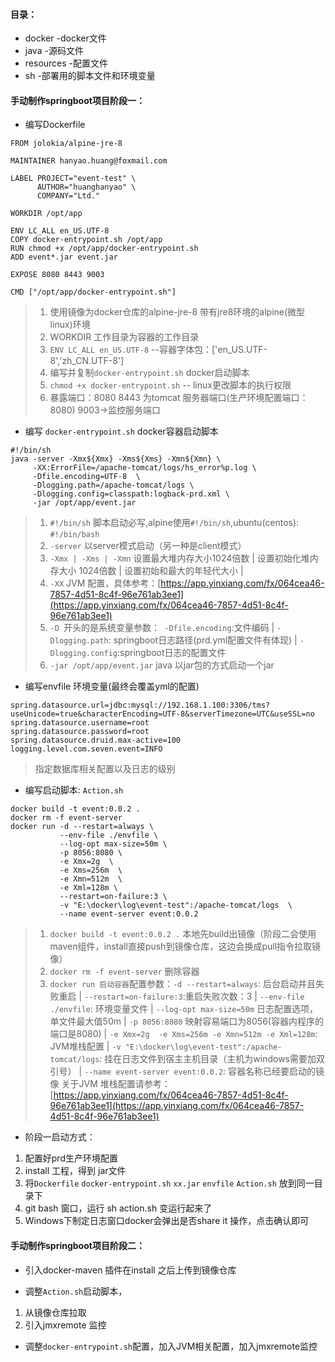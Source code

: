 #### 目录：
- docker  -docker文件
- java    -源码文件
- resources -配置文件
- sh        -部署用的脚本文件和环境变量 

#### 手动制作springboot项目阶段一：
- 编写Dockerfile
```
FROM jolokia/alpine-jre-8

MAINTAINER hanyao.huang@foxmail.com

LABEL PROJECT="event-test" \
      AUTHOR="huanghanyao" \
      COMPANY="Ltd."

WORKDIR /opt/app

ENV LC_ALL en_US.UTF-8
COPY docker-entrypoint.sh /opt/app
RUN chmod +x /opt/app/docker-entrypoint.sh
ADD event*.jar event.jar

EXPOSE 8080 8443 9003

CMD ["/opt/app/docker-entrypoint.sh"]
```
>1. 使用镜像为docker仓库的alpine-jre-8 带有jre8环境的alpine(微型linux)环境
>2. WORKDIR 工作目录为容器的工作目录
>3. `ENV LC_ALL en_US.UTF-8` --容器字体包：['en_US.UTF-8','zh_CN.UTF-8']
>4. 编写并复制`docker-entrypoint.sh` docker启动脚本
>5. `chmod +x docker-entrypoint.sh` -- linux更改脚本的执行权限
>6. 暴露端口：8080 8443 为tomcat 服务器端口(生产环境配置端口：8080)  9003->监控服务端口


- 编写 `docker-entrypoint.sh` docker容器启动脚本
```
#!/bin/sh
java -server -Xmx${Xmx} -Xms${Xms} -Xmn${Xmn} \
     -XX:ErrorFile=/apache-tomcat/logs/hs_error%p.log \
     -Dfile.encoding=UTF-8  \
     -Dlogging.path=/apache-tomcat/logs \
     -Dlogging.config=classpath:logback-prd.xml \
     -jar /opt/app/event.jar
```
>1. `#!/bin/sh` 脚本启动必写,alpine使用`#!/bin/sh`,ubuntu(centos): `#!/bin/bash`
>2. `-server` 以server模式启动（另一种是client模式）
>3. `-Xmx | -Xms | -Xmn` 设置最大堆内存大小1024倍数 | 设置初始化堆内存大小 1024倍数 | 设置初始和最大的年轻代大小 |
>4. `-XX` JVM 配置，具体参考：[https://app.yinxiang.com/fx/064cea46-7857-4d51-8c4f-96e761ab3ee1](https://app.yinxiang.com/fx/064cea46-7857-4d51-8c4f-96e761ab3ee1)
>5. `-D `开头的是系统变量参数：` -Dfile.encoding`:文件编码 | `-Dlogging.path`: springboot日志路径(prd.yml配置文件有体现) | `-Dlogging.config`:springboot日志的配置文件
>6. `-jar /opt/app/event.jar` java 以jar包的方式启动一个jar


- 编写envfile 环境变量(最终会覆盖yml的配置)
```
spring.datasource.url=jdbc:mysql://192.168.1.100:3306/tms?useUnicode=true&characterEncoding=UTF-8&serverTimezone=UTC&useSSL=no
spring.datasource.username=root
spring.datasource.password=root
spring.datasource.druid.max-active=100
logging.level.com.seven.event=INFO
```
> 指定数据库相关配置以及日志的级别

- 编写启动脚本: `Action.sh`
```
docker build -t event:0.0.2 .
docker rm -f event-server
docker run -d --restart=always \
           --env-file ./envfile \
           --log-opt max-size=50m \
           -p 8056:8080 \
           -e Xmx=2g  \
           -e Xms=256m  \
           -e Xmn=512m  \
           -e Xml=128m \
           --restart=on-failure:3 \
           -v "E:\docker\log\event-test":/apache-tomcat/logs  \
           --name event-server event:0.0.2
```
>1. `docker build -t event:0.0.2 .` 本地先build出镜像（阶段二会使用maven组件，install直接push到镜像仓库，这边会换成pull指令拉取镜像）
>2. `docker rm -f event-server` 删除容器
>3. `docker run 启动容器`配置参数：`-d --restart=always`: 后台启动并且失败重启 | `--restart=on-failure:3`:重启失败次数：3 |
>`--env-file ./envfile`: 环境变量文件 | `--log-opt max-size=50m` 日志配置选项，单文件最大值50m | `-p 8056:8080` 映射容易端口为8056(容器内程序的端口是8080) |
>`-e Xmx=2g  -e Xms=256m -e Xmn=512m -e Xml=128m`: JVM堆栈配置 | `-v "E:\docker\log\event-test":/apache-tomcat/logs`: 挂在日志文件到宿主主机目录（主机为windows需要加双引号） |
>`--name event-server event:0.0.2`: 容器名称已经要启动的镜像
> 关于JVM 堆栈配置请参考：[https://app.yinxiang.com/fx/064cea46-7857-4d51-8c4f-96e761ab3ee1](https://app.yinxiang.com/fx/064cea46-7857-4d51-8c4f-96e761ab3ee1)

- 阶段一启动方式：
1. 配置好prd生产环境配置
2. install 工程，得到 jar文件
3. 将`Dockerfile` `docker-entrypoint.sh` `xx.jar` `envfile` `Action.sh` 放到同一目录下
4. git bash 窗口，运行 sh action.sh 变运行起来了
5. Windows下制定日志窗口docker会弹出是否share it 操作，点击确认即可

#### 手动制作springboot项目阶段二：
- 引入docker-maven 插件在install 之后上传到镜像仓库


- 调整`Action.sh`启动脚本，
 1. 从镜像仓库拉取
 2. 引入jmxremote 监控

- 调整`docker-entrypoint.sh`配置，加入JVM相关配置，加入jmxremote监控


